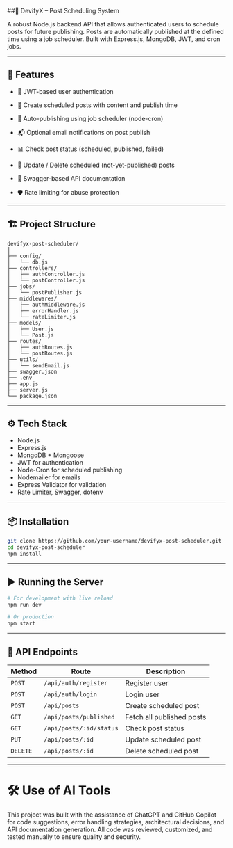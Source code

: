 ##📮 DevifyX – Post Scheduling System

A robust Node.js backend API that allows authenticated users to schedule posts for future publishing. Posts are automatically published at the defined time using a job scheduler. Built with Express.js, MongoDB, JWT, and cron jobs.

---

## 🚀 Features
- 🔐 JWT-based user authentication

- 📝 Create scheduled posts with content and publish time

- 📅 Auto-publishing using job scheduler (node-cron)

- 📬 Optional email notifications on post publish

- 📊 Check post status (scheduled, published, failed)

- 🧩 Update / Delete scheduled (not-yet-published) posts

- 📄 Swagger-based API documentation

- 🛡️ Rate limiting for abuse protection

---

## 🏗️ Project Structure

```pgsql
devifyx-post-scheduler/
│
├── config/
│   └── db.js
├── controllers/
│   ├── authController.js
│   └── postController.js
├── jobs/
│   └── postPublisher.js
├── middlewares/
│   ├── authMiddleware.js
│   ├── errorHandler.js
│   └── rateLimiter.js
├── models/
│   ├── User.js
│   └── Post.js
├── routes/
│   ├── authRoutes.js
│   └── postRoutes.js
├── utils/
│   └── sendEmail.js
├── swagger.json
├── .env
├── app.js
├── server.js
└── package.json
```

---
## ⚙️ Tech Stack
- Node.js
- Express.js
- MongoDB + Mongoose
- JWT for authentication
- Node-Cron for scheduled publishing
- Nodemailer for emails
- Express Validator for validation
- Rate Limiter, Swagger, dotenv

---

## 📦 Installation
```bash
git clone https://github.com/your-username/devifyx-post-scheduler.git
cd devifyx-post-scheduler
npm install
```

---

## ▶️ Running the Server
```bash
# For development with live reload
npm run dev

# Or production
npm start
```

---

## 🧪 API Endpoints

| Method   | Route                   | Description               |
| -------- | ----------------------- | ------------------------- |
| `POST`   | `/api/auth/register`    | Register user             |
| `POST`   | `/api/auth/login`       | Login user                |
| `POST`   | `/api/posts`            | Create scheduled post     |
| `GET`    | `/api/posts/published`  | Fetch all published posts |
| `GET`    | `/api/posts/:id/status` | Check post status         |
| `PUT`    | `/api/posts/:id`        | Update scheduled post     |
| `DELETE` | `/api/posts/:id`        | Delete scheduled post     |

---
# 🛠️ Use of AI Tools

This project was built with the assistance of ChatGPT and GitHub Copilot for code suggestions, error handling strategies, architectural decisions, and API documentation generation. All code was reviewed, customized, and tested manually to ensure quality and security.
